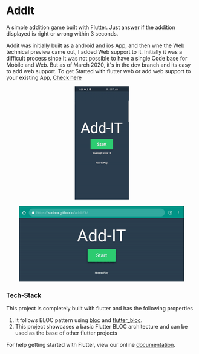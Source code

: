 # AddIt

A simple addition game built with Flutter. Just answer if the addition displayed is right or wrong within 3 seconds.

Addit was initially built as a android and ios App, and then wne the Web technical preview came out, I added Web support to it. Initially it was a difficult process since It was not possible to have a single Code base
for Mobile and Web. But as of March 2020, it's in the dev branch and its easy to add web support.
To get Started with flutter web or add web support to your existing App, [Check here](https://flutter.dev/docs/get-started/web)

<p align="center"><img src="https://github.com/suchoX/addIt/blob/master/Art/preview.gif" height="300"></p>
<p align="center"><img src="https://github.com/suchoX/addIt/blob/master/Art/web-preview.gif" height="200"></p>

### Tech-Stack
This project is completely built with flutter and has the following properties
1. It follows BLOC pattern using [bloc](https://pub.dev/packages/bloc) and [flutter_bloc](https://pub.dev/packages/flutter_bloc).
2. This project showcases a basic Flutter BLOC architecture and can be used as the base of other flutter projects

For help getting started with Flutter, view our online
[documentation](https://flutter.io/).
